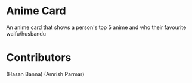 # Anime Card
An anime card that shows a person's top 5 anime and who their favourite waifu/husbandu
# Contributors
(Hasan Banna)
(Amrish Parmar)
